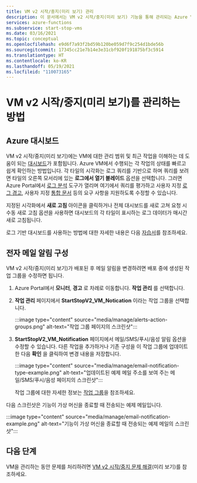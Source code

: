 ```yaml
---
title: VM v2 시작/중지(미리 보기) 관리
description: 이 문서에서는 VM v2 시작/중지(미리 보기) 기능을 통해 관리되는 Azure VM의 상태를 모니터링하고 기타 관리 작업을 수행하는 방법을 설명합니다.
services: azure-functions
ms.subservice: start-stop-vms
ms.date: 03/16/2021
ms.topic: conceptual
ms.openlocfilehash: e9d6f7a93f2bd59b120be059d7f9c254d1bde56b
ms.sourcegitcommit: 17345cc21e7b14e3e31cbf920f191875bf3c5914
ms.translationtype: HT
ms.contentlocale: ko-KR
ms.lasthandoff: 05/19/2021
ms.locfileid: "110073165"
---
```

# <a name="how-to-manage-startstop-vms-v2-preview"></a>VM v2 시작/중지(미리 보기)를 관리하는 방법

## <a name="azure-dashboard"></a>Azure 대시보드

VM v2 시작/중지(미리 보기)에는 VM에 대한 관리 범위 및 최근 작업을 이해하는 데 도움이 되는 [대시보드](../../azure-monitor/visualizations.md#azure-dashboards)가 포함됩니다. Azure VM에서 수행되는 각 작업의 상태를 빠르고 쉽게 확인하는 방법입니다. 각 타일의 시각화는 로그 쿼리를 기반으로 하며 쿼리를 보려면 타일의 오른쪽 모서리에 있는 **로그에서 열기 블레이드** 옵션을 선택합니다. 그러면 Azure Portal에서 [로그 분석](../../azure-monitor/logs/log-analytics-overview.md#starting-log-analytics) 도구가 열리며 여기에서 쿼리를 평가하고 사용자 지정 [로그 경고](../../azure-monitor/alerts/alerts-log.md), 사용자 지정 [통합 문서](../../azure-monitor/visualize/workbooks-overview.md) 등의 요구 사항을 지원하도록 수정할 수 있습니다.

지정된 시각화에서 **새로 고침** 아이콘을 클릭하거나 전체 대시보드를 새로 고쳐 요청 시 수동 새로 고침 옵션을 사용하면 대시보드의 각 타일이 표시하는 로그 데이터가 매시간 새로 고침됩니다.

로그 기반 대시보드를 사용하는 방법에 대한 자세한 내용은 다음 [자습서](../../azure-monitor/visualize/tutorial-logs-dashboards.md)를 참조하세요.

## <a name="configure-email-notifications"></a>전자 메일 알림 구성

VM v2 시작/중지(미리 보기)가 배포된 후 메일 알림을 변경하려면 배포 중에 생성된 작업 그룹을 수정하면 됩니다.

1. Azure Portal에서 **모니터**, **경고** 로 차례로 이동합니다. **작업 관리** 를 선택합니다.

1. **작업 관리** 페이지에서 **StartStopV2_VM_Notication** 이라는 작업 그룹을 선택합니다.

    :::image type="content" source="media/manage/alerts-action-groups.png" alt-text="작업 그룹 페이지의 스크린샷":::

1. **StartStopV2_VM_Notification** 페이지에서 메일/SMS/푸시/음성 알림 옵션을 수정할 수 있습니다. 다른 작업을 추가하거나 기존 구성을 이 작업 그룹에 업데이트한 다음 **확인** 을 클릭하여 변경 내용을 저장합니다.

    :::image type="content" source="media/manage/email-notification-type-example.png" alt-text="업데이트된 예제 메일 주소를 보여 주는 메일/SMS/푸시/음성 페이지의 스크린샷":::

    작업 그룹에 대한 자세한 정보는 [작업 그룹](../../azure-monitor/alerts/action-groups.md)을 참조하세요.

다음 스크린샷은 기능이 가상 머신을 종료할 때 전송되는 예제 메일입니다.

:::image type="content" source="media/manage/email-notification-example.png" alt-text="기능이 가상 머신을 종료할 때 전송되는 예제 메일의 스크린샷":::

## <a name="next-steps"></a>다음 단계

VM을 관리하는 동안 문제를 처리하려면 [VM v2 시작/중지 문제 해결](troubleshoot.md)(미리 보기)를 참조하세요.